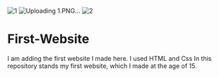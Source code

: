 ![1](https://user-images.githubusercontent.com/85937486/126038294-b2ad5ffc-4566-4265-bcf8-e51f37b4ec78.PNG)
![Uploading 1.PNG…]()
![2](https://user-images.githubusercontent.com/85937486/126038220-b880d2a9-46bc-48f8-98e4-d8d9702bf312.PNG)
# First-Website
I am adding the first website I made here. I used HTML and Css
In this repository stands my first website, which I made at the age of 15.

